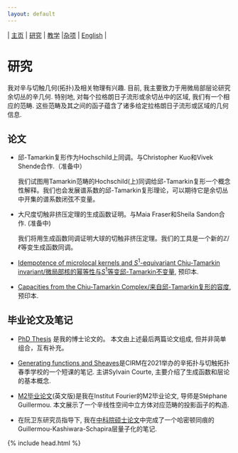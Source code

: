 ```yaml
---
layout: default
---
```



| [主页](index-ch.md)  | [研究](research-ch.md)    | [教学](teaching-ch.md)         |[杂项](miscellaneous-ch.md) | [English](research-en.md) |


# 研究

我对辛与切触几何(拓扑)及相关物理有兴趣. 目前, 我主要致力于用微局部层论研究余切丛的辛几何. 特别地, 对每个拉格朗日子流形或余切丛中的区域, 我们有一个相应的范畴. 这些范畴及其之间的函子蕴含了诸多给定拉格朗日子流形或区域的几何信息.

## 论文

- 邱-Tamarkin复形作为Hochschild上同调。与Christopher Kuo和Vivek Shende合作.（准备中）
   
  我们试图用Tamarkin范畴的Hochschild(上)同调给邱-Tamarkin复形一个概念性解释。我们也会发展谱系数的邱-Tamarkin复形理论，可以期待它是余切丛中开集的谱系数闭弦不变量。
   
- 大尺度切触非挤压定理的生成函数证明。与Maia Fraser和Sheila Sandon合作. (准备中)

  我们将用生成函数同调证明大球的切触非挤压定理。我们的工具是一个新的$\mathbb{Z}/\ell$等变生成函数同调。
  
- [Idempotence of microlocal kernels and $S^1$-equivariant Chiu-Tamarkin invariant/微局部核的幂等性与$S^1$等变邱-Tamarkin不变量](https://arxiv.org/abs/2306.12316), 预印本. 

- [Capacities from the Chiu-Tamarkin Complex/来自邱-Tamarkin复形的容度](https://arxiv.org/abs/2103.05143), 预印本. 
     
  
## 毕业论文及笔记

- [PhD Thesis](Files/PhD_Thesis.pdf) 是我的博士论文的。 本文由上述最后两篇论文组成, 但并非简单组合，互有补充。

- [Generating functions and Sheaves](Files/GF-Sheaves.pdf)是CIRM在2021举办的辛拓扑与切触拓扑春季学校的一个短课的笔记. 主讲Sylvain Courte, 主要介绍了生成函数和层论的基本概念.

- [M2毕业论文](Files/M2_thesis.pdf)(英文版)是我在Institut Fourier的M2毕业论文, 导师是Stéphane Guillermou. 本文展示了一个辛线性空间中立方体对应范畴的投影函子的构造.

- 在阮卫东研究员指导下, 我在[中科院硕士论文](Files/CAS_Thesis.pdf)中完成了一个哈密顿同痕的Guillermou-Kashiwara-Schapira层量子化的笔记.

{% include head.html %}
